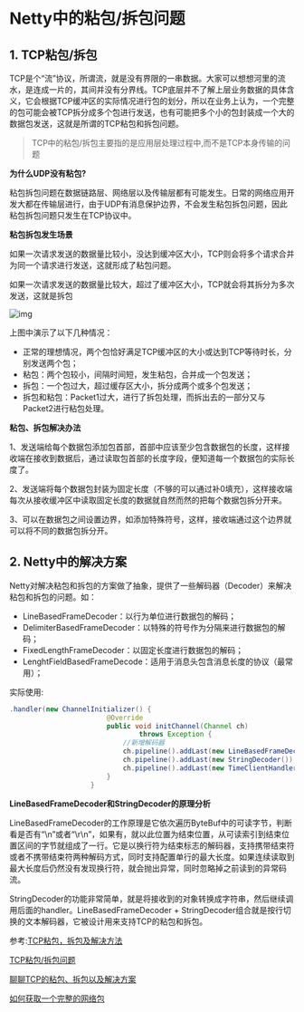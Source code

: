 # Netty中的粘包/拆包问题

## 1. TCP粘包/拆包

TCP是个“流”协议，所谓流，就是没有界限的一串数据。大家可以想想河里的流水，是连成一片的，其间并没有分界线。TCP底层并不了解上层业务数据的具体含义，它会根据TCP缓冲区的实际情况进行包的划分，所以在业务上认为，一个完整的包可能会被TCP拆分成多个包进行发送，也有可能把多个小的包封装成一个大的数据包发送，这就是所谓的TCP粘包和拆包问题。

>  TCP中的粘包/拆包主要指的是应用层处理过程中,而不是TCP本身传输的问题

**为什么UDP没有粘包?**

粘包拆包问题在数据链路层、网络层以及传输层都有可能发生。日常的网络应用开发大都在传输层进行，由于UDP有消息保护边界，不会发生粘包拆包问题，因此粘包拆包问题只发生在TCP协议中。

**粘包拆包发生场景**

如果一次请求发送的数据量比较小，没达到缓冲区大小，TCP则会将多个请求合并为同一个请求进行发送，这就形成了粘包问题。

如果一次请求发送的数据量比较大，超过了缓冲区大小，TCP就会将其拆分为多次发送，这就是拆包

![img](https://ask.qcloudimg.com/http-save/yehe-1161110/2h3b8tn5s3.jpeg?imageView2/2/w/1620)

上图中演示了以下几种情况：

- 正常的理想情况，两个包恰好满足TCP缓冲区的大小或达到TCP等待时长，分别发送两个包；
- 粘包：两个包较小，间隔时间短，发生粘包，合并成一个包发送；
- 拆包：一个包过大，超过缓存区大小，拆分成两个或多个包发送；
- 拆包和粘包：Packet1过大，进行了拆包处理，而拆出去的一部分又与Packet2进行粘包处理。

**粘包、拆包解决办法**

1、发送端给每个数据包添加包首部，首部中应该至少包含数据包的长度，这样接收端在接收到数据后，通过读取包首部的长度字段，便知道每一个数据包的实际长度了。

2、发送端将每个数据包封装为固定长度（不够的可以通过补0填充），这样接收端每次从接收缓冲区中读取固定长度的数据就自然而然的把每个数据包拆分开来。

3、可以在数据包之间设置边界，如添加特殊符号，这样，接收端通过这个边界就可以将不同的数据包拆分开。



## 2. Netty中的解决方案

Netty对解决粘包和拆包的方案做了抽象，提供了一些解码器（Decoder）来解决粘包和拆包的问题。如：

- LineBasedFrameDecoder：以行为单位进行数据包的解码；
- DelimiterBasedFrameDecoder：以特殊的符号作为分隔来进行数据包的解码；
- FixedLengthFrameDecoder：以固定长度进行数据包的解码；
- LenghtFieldBasedFrameDecode：适用于消息头包含消息长度的协议（最常用）；

实际使用:

```java
.handler(new ChannelInitializer() {
                        @Override
                        public void initChannel(Channel ch)
                                throws Exception {
                            //新增解码器
                            ch.pipeline().addLast(new LineBasedFrameDecoder(1024));
                            ch.pipeline().addLast(new StringDecoder());
                            ch.pipeline().addLast(new TimeClientHandler());
                        }
                    }
```

**LineBasedFrameDecoder和StringDecoder的原理分析**

LineBasedFrameDecoder的工作原理是它依次遍历ByteBuf中的可读字节，判断看是否有“\n”或者“\r\n”，如果有，就以此位置为结束位置，从可读索引到结束位置区间的字节就组成了一行。它是以换行符为结束标志的解码器，支持携带结束符或者不携带结束符两种解码方式，同时支持配置单行的最大长度。如果连续读取到最大长度后仍然没有发现换行符，就会抛出异常，同时忽略掉之前读到的异常码流。

StringDecoder的功能非常简单，就是将接收到的对象转换成字符串，然后继续调用后面的handler。LineBasedFrameDecoder + StringDecoder组合就是按行切换的文本解码器，它被设计用来支持TCP的粘包和拆包。





参考:[TCP粘包，拆包及解决方法 ](https://www.cnblogs.com/panchanggui/p/9518735.html)

[TCP粘包/拆包问题 ](https://www.cnblogs.com/wade-luffy/p/6165671.html)

[聊聊TCP的粘包、拆包以及解决方案](https://cloud.tencent.com/developer/article/1804413)

[如何获取一个完整的网络包](https://learn.lianglianglee.com/%E4%B8%93%E6%A0%8F/Netty%20%E6%A0%B8%E5%BF%83%E5%8E%9F%E7%90%86%E5%89%96%E6%9E%90%E4%B8%8E%20RPC%20%E5%AE%9E%E8%B7%B5-%E5%AE%8C/06%20%20%E7%B2%98%E5%8C%85%E6%8B%86%E5%8C%85%E9%97%AE%E9%A2%98%EF%BC%9A%E5%A6%82%E4%BD%95%E8%8E%B7%E5%8F%96%E4%B8%80%E4%B8%AA%E5%AE%8C%E6%95%B4%E7%9A%84%E7%BD%91%E7%BB%9C%E5%8C%85%EF%BC%9F.md)